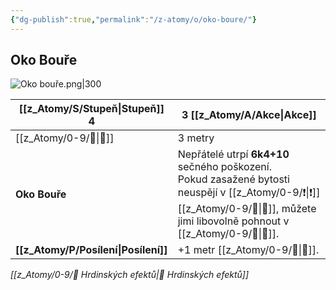 ```yaml
---
{"dg-publish":true,"permalink":"/z-atomy/o/oko-boure/"}
---
```


## Oko Bouře
![Oko bouře.png|300](/img/user/z_img/Oko%20bou%C5%99e.png)

| [[z_Atomy/S/Stupeň\|Stupeň]] 4             | 3 [[z_Atomy/A/Akce\|Akce]]                                                                                                                               |
| ------------------------ | ---------------------------------------------------------------------------------------------------------------------------------------- |
| [[z_Atomy/0-9/🏹\|🏹]]                   | 3 metry                                                                                                                                  |
| **Oko Bouře**            | Nepřátelé utrpí **6k4+10** sečného poškození. <br>Pokud zasažené bytosti neuspějí v [[z_Atomy/0-9/❗\|❗]][[z_Atomy/0-9/💪\|💪]], můžete jimi libovolně pohnout v [[z_Atomy/0-9/🏹\|🏹]]. |
| **[[z_Atomy/P/Posílení\|Posílení]]**         | +1 metr [[z_Atomy/0-9/🏹\|🏹]].                                                                                                                          |
*[[z_Atomy/0-9/📶 Hrdinských efektů\|📶 Hrdinských efektů]]*